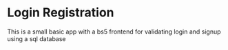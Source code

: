 
# Login Registration

This is a small basic app with a bs5 frontend for validating login and signup using a sql database 